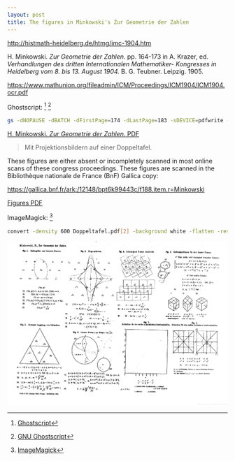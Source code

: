 ```yaml
---
layout: post
title: The figures in Minkowski's Zur Geometrie der Zahlen
---
```


<http://histmath-heidelberg.de/htmg/imc-1904.htm>

H. Minkowski. *Zur Geometrie der Zahlen.* pp. 164-173 in A. Krazer, ed. *Verhandlungen des dritten Internationalen Mathematiker- Kongresses in Heidelberg vom 8. bis 13. August 1904.* B. G. Teubner. Leipzig. 1905.

<https://www.mathunion.org/fileadmin/ICM/Proceedings/ICM1904/ICM1904.ocr.pdf>

Ghostscript: [^1] [^2]

[^1]: [Ghostscript](https://www.ghostscript.com/)

[^2]: [GNU Ghostscript](https://www.gnu.org/software/ghostscript/)

```bash
gs -dNOPAUSE -dBATCH -dFirstPage=174 -dLastPage=183 -sDEVICE=pdfwrite -sOutputFile=Minkowski1904.pdf -f ICM1904.ocr.pdf
```

[H. Minkowski. *Zur Geometrie der Zahlen.* PDF](/gs/Minkowski/Minkowski1904.pdf)

> Mit Projektionsbildern auf einer Doppeltafel.

These figures are either absent or incompletely scanned in most online scans of these congress proceedings. These figures are
scanned in the Bibliothèque nationale de France (BnF) Gallica copy:

<https://gallica.bnf.fr/ark:/12148/bpt6k99443c/f188.item.r=Minkowski>

[Figures PDF](/gs/Minkowski/Doppeltafel.pdf)

ImageMagick: [^3]

[^3]: [ImageMagick](https://imagemagick.org/script/magick.php)

```bash
convert -density 600 Doppeltafel.pdf[2] -background white -flatten -resize 1400x1400^ -quality 100 Doppeltafel.png
```

[![Figures PNG](/gs/Minkowski/Doppeltafel.png)](/gs/Minkowski/Doppeltafel.png)